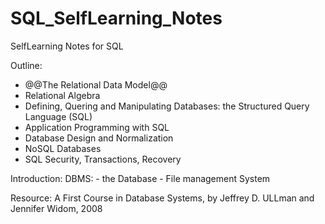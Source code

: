 # SQL_SelfLearning_Notes
SelfLearning Notes for SQL

Outline:

- @@The Relational Data Model@@
- Relational Algebra
- Defining, Quering and Manipulating Databases: the Structured Query Language (SQL)
- Application Programming with SQL
- Database Design and Normalization
- NoSQL Databases
- SQL Security, Transactions, Recovery

Introduction:
DBMS: - the Database
      - File management System
      
Resource: A First Course in Database Systems, by Jeffrey D. ULLman and Jennifer Widom, 2008
